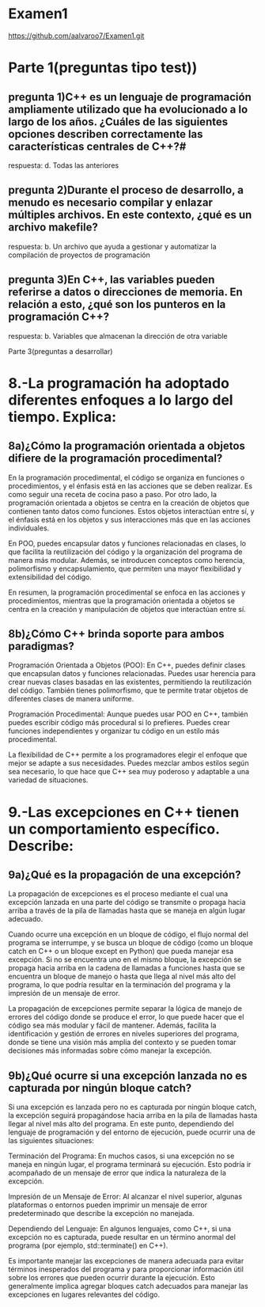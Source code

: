 # Examen1
https://github.com/aalvaroo7/Examen1.git

# Parte 1(preguntas tipo test))

## pregunta 1)C++ es un lenguaje de programación ampliamente utilizado que ha evolucionado a lo largo de los años. ¿Cuáles de las siguientes opciones describen correctamente las características centrales de C++?#

respuesta: d. Todas las anteriores

## pregunta 2)Durante el proceso de desarrollo, a menudo es necesario compilar y enlazar múltiples archivos. En este contexto, ¿qué es un archivo makefile?

respuesta: b. Un archivo que ayuda a gestionar y automatizar la compilación de proyectos de programación

## pregunta 3)En C++, las variables pueden referirse a datos o direcciones de memoria. En relación a esto, ¿qué son los punteros en la programación C++?

respuesta: b. Variables que almacenan la dirección de otra variable

Parte 3(preguntas a desarrollar)

# 8.-La programación ha adoptado diferentes enfoques a lo largo del tiempo. Explica:

## 8a)¿Cómo la programación orientada a objetos difiere de la programación procedimental?

En la programación procedimental, el código se organiza en funciones o procedimientos, y el énfasis está en las acciones que se deben realizar. Es como seguir una receta de cocina paso a paso. Por otro lado, la programación orientada a objetos se centra en la creación de objetos que contienen tanto datos como funciones. Estos objetos interactúan entre sí, y el énfasis está en los objetos y sus interacciones más que en las acciones individuales.

En POO, puedes encapsular datos y funciones relacionadas en clases, lo que facilita la reutilización del código y la organización del programa de manera más modular. Además, se introducen conceptos como herencia, polimorfismo y encapsulamiento, que permiten una mayor flexibilidad y extensibilidad del código.

En resumen, la programación procedimental se enfoca en las acciones y procedimientos, mientras que la programación orientada a objetos se centra en la creación y manipulación de objetos que interactúan entre sí.

## 8b)¿Cómo C++ brinda soporte para ambos paradigmas?

Programación Orientada a Objetos (POO): En C++, puedes definir clases que encapsulan datos y funciones relacionadas. Puedes usar herencia para crear nuevas clases basadas en las existentes, permitiendo la reutilización del código. También tienes polimorfismo, que te permite tratar objetos de diferentes clases de manera uniforme.

Programación Procedimental: Aunque puedes usar POO en C++, también puedes escribir código más procedural si lo prefieres. Puedes crear funciones independientes y organizar tu código en un estilo más procedimental.

La flexibilidad de C++ permite a los programadores elegir el enfoque que mejor se adapte a sus necesidades. Puedes mezclar ambos estilos según sea necesario, lo que hace que C++ sea muy poderoso y adaptable a una variedad de situaciones.

# 9.-Las excepciones en C++ tienen un comportamiento específico. Describe:

## 9a)¿Qué es la propagación de una excepción?

La propagación de excepciones es el proceso mediante el cual una excepción lanzada en una parte del código se transmite o propaga hacia arriba a través de la pila de llamadas hasta que se maneja en algún lugar adecuado.

Cuando ocurre una excepción en un bloque de código, el flujo normal del programa se interrumpe, y se busca un bloque de código (como un bloque catch en C++ o un bloque except en Python) que pueda manejar esa excepción. Si no se encuentra uno en el mismo bloque, la excepción se propaga hacia arriba en la cadena de llamadas a funciones hasta que se encuentra un bloque de manejo o hasta que llega al nivel más alto del programa, lo que podría resultar en la terminación del programa y la impresión de un mensaje de error.

La propagación de excepciones permite separar la lógica de manejo de errores del código donde se produce el error, lo que puede hacer que el código sea más modular y fácil de mantener. Además, facilita la identificación y gestión de errores en niveles superiores del programa, donde se tiene una visión más amplia del contexto y se pueden tomar decisiones más informadas sobre cómo manejar la excepción.

## 9b)¿Qué ocurre si una excepción lanzada no es capturada por ningún bloque catch?

Si una excepción es lanzada pero no es capturada por ningún bloque catch, la excepción seguirá propagándose hacia arriba en la pila de llamadas hasta llegar al nivel más alto del programa. En este punto, dependiendo del lenguaje de programación y del entorno de ejecución, puede ocurrir una de las siguientes situaciones:

Terminación del Programa: En muchos casos, si una excepción no se maneja en ningún lugar, el programa terminará su ejecución. Esto podría ir acompañado de un mensaje de error que indica la naturaleza de la excepción.

Impresión de un Mensaje de Error: Al alcanzar el nivel superior, algunas plataformas o entornos pueden imprimir un mensaje de error predeterminado que describe la excepción no manejada.

Dependiendo del Lenguaje: En algunos lenguajes, como C++, si una excepción no es capturada, puede resultar en un término anormal del programa (por ejemplo, std::terminate() en C++).

Es importante manejar las excepciones de manera adecuada para evitar términos inesperados del programa y para proporcionar información útil sobre los errores que pueden ocurrir durante la ejecución. Esto generalmente implica agregar bloques catch adecuados para manejar las excepciones en lugares relevantes del código.




